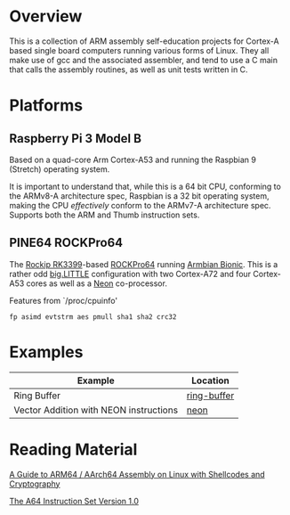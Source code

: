 # Overview

This is a collection of ARM assembly self-education projects for Cortex-A based single board computers running 
various forms of Linux. They all make use of gcc and the associated assembler, and tend to use a C main that calls 
the assembly routines, as well as unit tests written in C.

# Platforms 

## Raspberry Pi 3 Model B

Based on a quad-core Arm Cortex-A53 and running the Raspbian 9 (Stretch) operating system.

It is important to understand that, while this is a 64 bit CPU, conforming to the ARMv8-A architecture spec, 
Raspbian is a 32 bit operating system, making the CPU _effectively_ conform to the ARMv7-A architecture spec. 
Supports both the ARM and Thumb instruction sets.

## PINE64 ROCKPro64

The [Rockip RK3399](ihttp://rockchip.wikidot.com/rk3399)-based [ROCKPro64](https://www.pine64.org/rockpro64/)
running [Armbian Bionic](https://www.armbian.com/rockpro64/). This is a rather odd 
[big.LITTLE](https://www.arm.com/why-arm/technologies/big-little) configuration with two Cortex-A72 and 
four Cortex-A53 cores as well as a [Neon](https://developer.arm.com/architectures/instruction-sets/simd-isas/neon) 
co-processor.

Features from `/proc/cpuinfo'
```
fp asimd evtstrm aes pmull sha1 sha2 crc32
```

# Examples

| Example | Location |
|-----------| -------- |
| Ring Buffer | [ring-buffer](ring-buffer) |
| Vector Addition with NEON instructions | [neon](neon) |

# Reading Material
[A Guide to ARM64 / AArch64 Assembly on Linux with Shellcodes and Cryptography](https://modexp.wordpress.com/2018/10/30/arm64-assembly/)

[The A64 Instruction Set Version 1.0](https://static.docs.arm.com/100898/0100/the_a64_Instruction_set_100898_0100.pdf)

